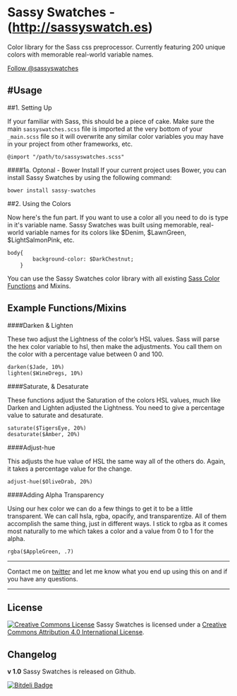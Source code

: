 Sassy Swatches  - (http://sassyswatch.es)
===========

Color library for the Sass css preprocessor. Currently featuring 200 unique colors with memorable real-world variable names.

<a href="https://twitter.com/sassyswatches" class="twitter-follow-button" data-show-count="false" data-size="large">Follow @sassyswatches</a>
<script>!function(d,s,id){var js,fjs=d.getElementsByTagName(s)[0],p=/^http:/.test(d.location)?'http':'https';if(!d.getElementById(id)){js=d.createElement(s);js.id=id;js.src=p+'://platform.twitter.com/widgets.js';fjs.parentNode.insertBefore(js,fjs);}}(document, 'script', 'twitter-wjs');</script>


#Usage
------------------------------

##1. Setting Up

If your familiar with Sass, this should be a piece of cake. Make sure the main `sassyswatches.scss` file is imported at the very bottom of your `_main.scss` file so it will overwrite any similar color variables you may have in your project from other frameworks, etc.

    @import "/path/to/sassyswatches.scss"
    
    
####1a. Optonal - Bower Install
If your current project uses Bower, you can install Sassy Swatches by using the following command:

    bower install sassy-swatches

##2. Using the Colors

Now here's the fun part. If you want to use a color all you need to do is type in it's variable name. Sassy Swatches was built using memorable, real-world variable names for its colors like $Denim, $LawnGreen, $LightSalmonPink, etc.

	body{
			background-color: $DarkChestnut;
		}

You can use the Sassy Swatches color library with all existing [Sass Color Functions](http://sass-lang.com/documentation/Sass/Script/Functions.html) and Mixins.

Example Functions/Mixins
------------------------------
####Darken & Lighten

These two adjust the Lightness of the color’s HSL values. Sass will parse the hex color variable to hsl, then make the adjustments. You call them on the color with a percentage value between 0 and 100.

    darken($Jade, 10%)
    lighten($WineDregs, 10%)

####Saturate, & Desaturate


These functions adjust the Saturation of the colors HSL values, much like Darken and Lighten adjusted the Lightness. You need to give a percentage value to saturate and desaturate. 

    saturate($TigersEye, 20%)
    desaturate($Amber, 20%)

####Adjust-hue

This adjusts the hue value of HSL the same way all of the others do. Again, it takes a percentage value for the change.

    adjust-hue($OliveDrab, 20%)

####Adding Alpha Transparency

Using our hex color we can do a few things to get it to be a little transparent. We can call hsla, rgba, opacify, and transparentize. All of them accomplish the same thing, just in different ways. I stick to rgba as it comes most naturally to me which takes a color and a value from 0 to 1 for the alpha.

    rgba($AppleGreen, .7)
    

---
Contact me on [twitter](https://twitter.com/derektskinner) and let me know what you end up using this on and if you have any questions.

---

License
------------------------------
[![Creative Commons License](https://i.creativecommons.org/l/by/4.0/88x31.png)](http://creativecommons.org/licenses/by/4.0/)
<span xmlns:dct="http://purl.org/dc/terms/" property="dct:title">Sassy Swatches</span> is licensed under a [Creative Commons Attribution 4.0 International License](http://creativecommons.org/licenses/by/4.0/).

Changelog
------------------------------

**v 1.0**        Sassy Swatches is released on Github.



[![Bitdeli Badge](https://d2weczhvl823v0.cloudfront.net/derek-skinner/sassyswatches/trend.png)](https://bitdeli.com/free "Bitdeli Badge")

